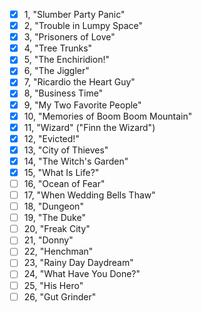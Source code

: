 - [x] 1, "Slumber Party Panic"
- [x] 2, "Trouble in Lumpy Space"
- [x] 3, "Prisoners of Love"
- [x] 4, "Tree Trunks"
- [x] 5, "The Enchiridion!"
- [x] 6, "The Jiggler"
- [x] 7, "Ricardio the Heart Guy"
- [x] 8, "Business Time"
- [x] 9, "My Two Favorite People"
- [x] 10, "Memories of Boom Boom Mountain"
- [x] 11, "Wizard" ("Finn the Wizard")
- [x] 12, "Evicted!"
- [x] 13, "City of Thieves"
- [x] 14, "The Witch's Garden"
- [x] 15, "What Is Life?"
- [ ] 16, "Ocean of Fear"
- [ ] 17, "When Wedding Bells Thaw"
- [ ] 18, "Dungeon"
- [ ] 19, "The Duke"
- [ ] 20, "Freak City"
- [ ] 21, "Donny"
- [ ] 22, "Henchman"
- [ ] 23, "Rainy Day Daydream"
- [ ] 24, "What Have You Done?"
- [ ] 25, "His Hero"
- [ ] 26, "Gut Grinder"
